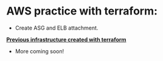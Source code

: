 # AWS practice with terraform:
- Create ASG and ELB attachment.

[**Previous infrastructure created with terraform**](https://github.com/MederD/terraform-us-east-2)
* More coming soon!

